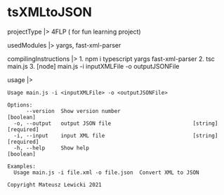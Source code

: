 # tsXMLtoJSON
projectType |> 4FLP ( for fun learning project)

usedModules |> 
	yargs, 
	fast-xml-parser

compilingInstructions |>
	1. npm i typescript yargs fast-xml-parser
	2. tsc main.js
	3. [node] main.js -i inputXMLFile -o outputJSONFile
	
usage |>
```
Usage main.js -i <inputXMLFile> -o <outputJSONFile>

Options:
      --version  Show version number                                 [boolean]
  -o, --output   output JSON file                          [string] [required]
  -i, --input    input XML file                            [string] [required]
  -h, --help     Show help                                           [boolean]

Examples:
  Usage main.js -i file.xml -o file.json  Convert XML to JSON

Copyright Mateusz Lewicki 2021
```
